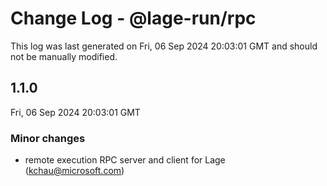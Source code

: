 # Change Log - @lage-run/rpc

This log was last generated on Fri, 06 Sep 2024 20:03:01 GMT and should not be manually modified.

<!-- Start content -->

## 1.1.0

Fri, 06 Sep 2024 20:03:01 GMT

### Minor changes

- remote execution RPC server and client for Lage (kchau@microsoft.com)
